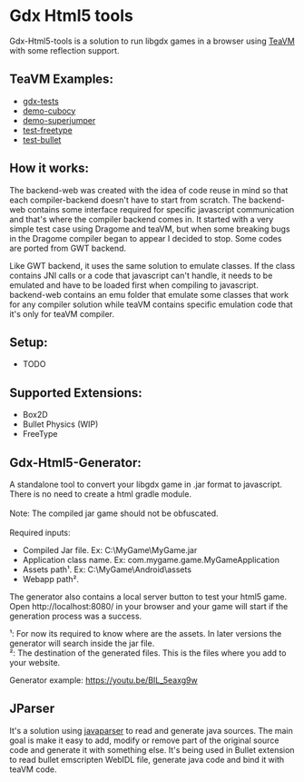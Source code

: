 # Gdx Html5 tools

Gdx-Html5-tools is a solution to run libgdx games in a browser using [TeaVM](https://github.com/konsoletyper/teavm) with some reflection support.

## TeaVM Examples:
* [gdx-tests](https://xpenatan.github.io/gdx-html5-tools/teavm/gdx-tests/)
* [demo-cubocy](https://xpenatan.github.io/gdx-html5-tools/teavm/demo-cubocy/)
* [demo-superjumper](https://xpenatan.github.io/gdx-html5-tools/teavm/demo-superjumper/)
* [test-freetype](https://xpenatan.github.io/gdx-html5-tools/teavm/test-freetype-packtest/)
* [test-bullet](https://xpenatan.github.io/gdx-html5-tools/teavm/test-bullet/)

## How it works:
The backend-web was created with the idea of code reuse in mind so that each compiler-backend doesn't have to start from scratch.
The backend-web contains some interface required for specific javascript communication and that's where the compiler backend comes in.
It started with a very simple test case using Dragome and teaVM, but when some breaking bugs in the Dragome compiler began to appear I decided to stop.
Some codes are ported from GWT backend.

Like GWT backend, it uses the same solution to emulate classes. If the class contains JNI calls or a code that javascript can't handle, it needs to be emulated and have to be loaded first when compiling to javascript.
backend-web contains an emu folder that emulate some classes that work for any compiler solution while teaVM contains specific emulation code that it's only for teaVM compiler. 

## Setup:
- TODO

## Supported Extensions:
- Box2D
- Bullet Physics (WIP)
- FreeType

## Gdx-Html5-Generator:
A standalone tool to convert your libgdx game in .jar format to javascript. There is no need to create a html gradle module.
<br>
<br>
Note: The compiled jar game should not be obfuscated.
<br>
<br>
Required inputs:
* Compiled Jar file. Ex: C:\MyGame\MyGame.jar
* Application class name. Ex: com.mygame.game.MyGameApplication
* Assets path¹. Ex: C:\MyGame\Android\assets 
* Webapp path².

The generator also contains a local server button to test your html5 game.
<br>
Open http://localhost:8080/ in your browser and your game will start if the generation process was a success.


¹: For now its required to know where are the assets. In later versions the generator will search inside the jar file.
<br>
²: The destination of the generated files. This is the files where you add to your website.

Generator example: https://youtu.be/BIL_5eaxg9w

## JParser
It's a solution using [javaparser](https://github.com/javaparser/javaparser) to read and generate java sources.
The main goal is make it easy to add, modify or remove part of the original source code and generate it with something else.
It's being used in Bullet extension to read bullet emscripten WebIDL file, generate java code and bind it with teaVM code.